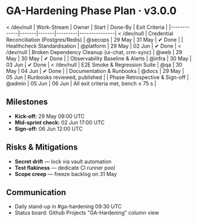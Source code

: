 # GA-Hardening Phase Plan · v3.0.0

 < /dev/null |  Work-Stream | Owner | Start | Done-By | Exit Criteria |
|-------------|-------|-------|---------|---------------|
 < /dev/null |  Credential Reconciliation (Postgres/Redis) | @secops | 29 May | 31 May | ✔︎ Done |
| Healthcheck Standardisation | @platform | 29 May | 02 Jun | ✔︎ Done |
 < /dev/null |  Broken Dependency Cleanup (ui-chat, crm-sync) | @web | 29 May | 30 May | ✔︎ Done |
| Observability Baseline & Alerts | @infra | 30 May | 03 Jun | ✔︎ Done |
 < /dev/null |  E2E Smoke & Regression Suite | @qa | 30 May | 04 Jun | ✔︎ Done |
| Documentation & Runbooks | @docs | 29 May | 05 Jun | Runbooks reviewed, published |
| Phase Retrospective & Sign-off | @admin | 05 Jun | 06 Jun | All exit criteria met, bench ≤ 75 s |

## Milestones
* **Kick-off:** 29 May 09:00 UTC
* **Mid-sprint check:** 02 Jun 17:00 UTC
* **Sign-off:** 06 Jun 12:00 UTC

## Risks & Mitigations
* **Secret drift** — lock via vault automation
* **Test flakiness** — dedicate CI runner pool
* **Scope creep** — freeze backlog on 31 May

## Communication
* Daily stand-up in #ga-hardening 09:30 UTC
* Status board: Github Projects "GA-Hardening" column view
